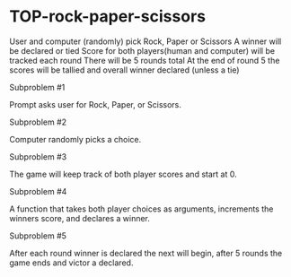 # TOP-rock-paper-scissors

User and computer (randomly) pick Rock, Paper or Scissors
A winner will be declared or tied
Score for both players(human and computer) will be tracked each round
There will be 5 rounds total
At the end of round 5 the scores will be tallied and overall winner declared (unless a tie)


Subproblem #1

Prompt asks user for Rock, Paper, or Scissors.

Subproblem #2

Computer randomly picks a choice.

Subproblem #3

The game will keep track of both player scores and start at 0.

Subproblem #4

A function that takes both player choices as arguments, increments the winners score, and declares a winner.

Subproblem #5

After each round winner is declared the next will begin, after 5 rounds the game ends and victor a declared.


